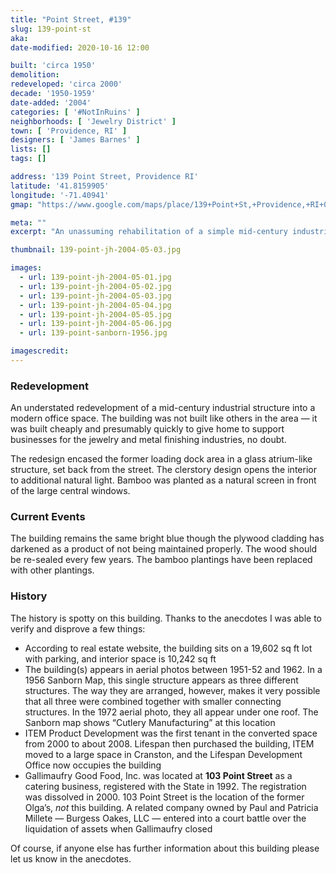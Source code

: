 ```yaml
---
title: "Point Street, #139"
slug: 139-point-st
aka: 
date-modified: 2020-10-16 12:00

built: 'circa 1950'
demolition: 
redeveloped: 'circa 2000'
decade: '1950-1959'
date-added: '2004'
categories: [ '#NotInRuins' ]
neighborhoods: [ 'Jewelry District' ]
town: [ 'Providence, RI' ]
designers: [ 'James Barnes' ]
lists: []
tags: []

address: '139 Point Street, Providence RI'
latitude: '41.8159905'
longitude: '-71.40941'
gmap: "https://www.google.com/maps/place/139+Point+St,+Providence,+RI+02903/@41.8159905,-71.40941,3a,75y,64.64h,90t/data=!4m5!3m4!1s0x89e4456a4d53e7d7:0xe87b058bb5e40855!8m2!3d41.816109!4d-71.409136"

meta: ""
excerpt: "An unassuming rehabilitation of a simple mid-century industrial space into a modern office"

thumbnail: 139-point-jh-2004-05-03.jpg

images:
  - url: 139-point-jh-2004-05-01.jpg
  - url: 139-point-jh-2004-05-02.jpg
  - url: 139-point-jh-2004-05-03.jpg
  - url: 139-point-jh-2004-05-04.jpg
  - url: 139-point-jh-2004-05-05.jpg
  - url: 139-point-jh-2004-05-06.jpg
  - url: 139-point-sanborn-1956.jpg

imagescredit: 
---
```


### Redevelopment

An understated redevelopment of a mid-century industrial structure into a modern office space. The building was not built like others in the area — it was built cheaply and presumably quickly to give home to support businesses for the jewelry and metal finishing industries, no doubt. 

The redesign encased the former loading dock area in a glass atrium-like structure, set back from the street. The clerstory design opens the interior to additional natural light. Bamboo was planted as a natural screen in front of the large central windows. 


### Current Events

The building remains the same bright blue though the plywood cladding has darkened as a product of not being maintained properly. The wood should be re-sealed every few years. The bamboo plantings have been replaced with other plantings. 


### History

The history is spotty on this building. Thanks to the anecdotes I was able to verify and disprove a few things:

+ According to real estate website, the building sits on a 19,602 sq ft lot with parking, and interior space is 10,242 sq ft
+ The building(s) appears in aerial photos between 1951-52 and 1962. In a 1956 Sanborn Map, this single structure appears as three different structures. The way they are arranged, however, makes it very possible that all three were combined together with smaller connecting structures. In the 1972 aerial photo, they all appear under one roof. The Sanborn map shows “Cutlery Manufacturing” at this location
+ ITEM Product Development was the first tenant in the converted space from 2000 to about 2008. Lifespan then purchased the building, ITEM moved to a large space in Cranston, and the Lifespan Development Office now occupies the building
+ Gallimaufry Good Food, Inc. was located at **103 Point Street** as a catering business, registered with the State in 1992. The registration was dissolved in 2000. 103 Point Street is the location of the former Olga’s, _not_ this building. A related company owned by Paul and Patricia Millete — Burgess Oakes, LLC — entered into a court battle over the liquidation of assets when Gallimaufry closed 

Of course, if anyone else has further information about this building please let us know in the anecdotes. 
